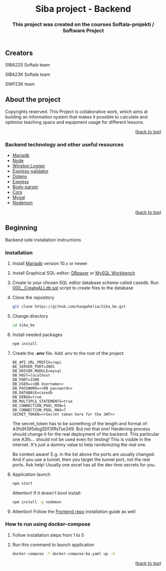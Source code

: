 <div id="top"></div>

<!-- PROJECT LOGO -->
<br />
<div align="center">
  
<h1 align="center">Siba project - Backend</h1>

<h3 align="center">
    This project was created on the courses Softala-projekti / Software Project<br />
<br />
</div>

## Creators

<p>SIBA22S Softala team</p>
<p>SIBA23K Softala team</p>
<p>SWP23K team</p>
<!-- ABOUT THE PROJECT -->

## About the project

Copyrights reserved. This Project is collaborative work, which aims at building an information system that makes it possible to calculate and optimize teaching space and equipment usage for different lessons.

<p align="right">(<a href="#top">back to top</a>)</p>

### Backend technology and other useful resources

- [Mariadb](https://mariadb.org/)
- [Node](https://nodejs.org/en/)
- [Winston Logger](https://www.npmjs.com/package//winston)
- [Express-validator](https://www.npmjs.com/package/express-validator)
- [Dotenv](https://www.npmjs.com/package/dotenv)
- [Express](https://www.npmjs.com/package/express)
- [Body-parser](https://www.npmjs.com/package/body-parser)
- [Cors](https://www.npmjs.com/package/cors)
- [Mysql](https://www.mysql.com/)
- [Nodemon](https://www.npmjs.com/package/nodemon)

<p align="right">(<a href="#top">back to top</a>)</p>

<!-- GETTING STARTED -->

## Beginning

Backend side installation instructions

### Installation

1. Install [Mariadb](https://www.mariadbtutorial.com/getting-started/install-mariadb/) version 10.x or newer

2. Install Graphical SQL-editor: [DBeaver](https://dbeaver.io/) or [MySQL Workbench](https://www.mysql.com/products/workbench/)

3. Create to your chosen SQL editor database scheme called casedb. Run [000\_\_CreateALLdb.sql](https://github.com/haagahelia/Siba_be/blob/main/Database/SQL_Scripts/000__CreateALLdb.sql) script to create files to the database

4. Clone the repository
   ```sh
   git clone https://github.com/haagahelia/Siba_be.git
   ```

5. Change directory

   ```sh
   cd Siba_be
   ```

6. Install needed packages

   ```sh
   npm install
   ```

7. Create the **.env** file. Add .env to the root of the project

   ```
   BE_API_URL_PREFIX=/api
   BE_SERVER_PORT=3001
   DB_DRIVER_MODULE=mysql
   DB_HOST=localhost
   DB_PORT=3306
   DB_USER=<<DB Username>>
   DB_PASSWORD=<<DB password>>
   DB_DATABASE=casedb
   DB_DEBUG=true
   DB_MULTIPLE_STATEMENTS=true
   DB_CONNECTION_POOL_MIN=1
   DB_CONNECTION_POOL_MAX=7
   SECRET_TOKEN=<<Secret token here for the JWT>>

   ```

   The secret_token has to be something of the length and format of: A3fs9t395dsgSDf3fRsTse349. But not that one! Hardening process should
   change it for the real deployment of the backend. This particular one A3fs... should not be used even for testing!
   This is visible in the internet. It's just a dummy value to help randomizing the real one.

   Be context aware! E.g. in the list above the ports are usually changed. And if you use a tunnel, then you target the tunnel port, not the real ports. Ask help! Usually one excel has all the dev time secrets for you.

8. Application launch

   ```sh
   npm start
   ```

   Attention! If it doesn't boot install:

   ```sh
   npm install -g nodemon
   ```

9. Attention! Follow the [Frontend repo](https://github.com/haagahelia/siba-fe) installation guide as well


### How to run using docker-compose

1. Follow installation steps from 1 to 5

2. Run this command to launch application
 
   ```sh
   docker-compose -f docker-compose-be.yaml up -d
   ```


<p align="right">(<a href="#top">back to top</a>)</p>
